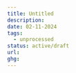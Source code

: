 ```yaml
---
title: Untitled
description: 
date: 02-11-2024
tags:
  - unprocessed
status: active/draft
url: 
ghg:
---
```



